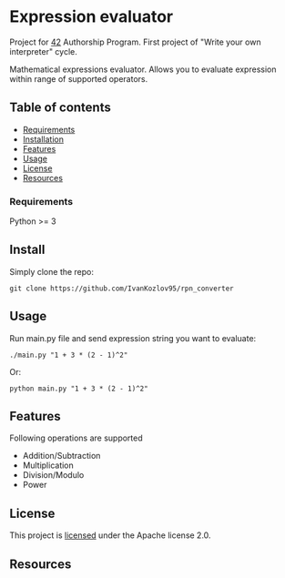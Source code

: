 # Expression evaluator
Project for [42][42] Authorship Program. First project of "Write your own interpreter" cycle.

Mathematical expressions evaluator. Allows you to evaluate expression within range of supported operators.

## Table of contents

* [Requirements](#requirements)
* [Installation](#install)
* [Features](#features)
* [Usage](#install)
* [License](#license)
* [Resources](#resources)

### Requirements
Python >= 3

## Install
Simply clone the repo:

	git clone https://github.com/IvanKozlov95/rpn_converter

## Usage
Run main.py file and send expression string you want to evaluate:

	./main.py "1 + 3 * (2 - 1)^2"
	
Or:

	python main.py "1 + 3 * (2 - 1)^2"

## Features
Following operations are supported
- Addition/Subtraction
- Multiplication
- Division/Modulo
- Power

## License
This project is [licensed][license] under the Apache license 2.0.

## Resources

[42]: http://42.us.org "42 USA"
[license]: https://github.com/IvanKozlov95/fdf/blob/master/LICENSE
